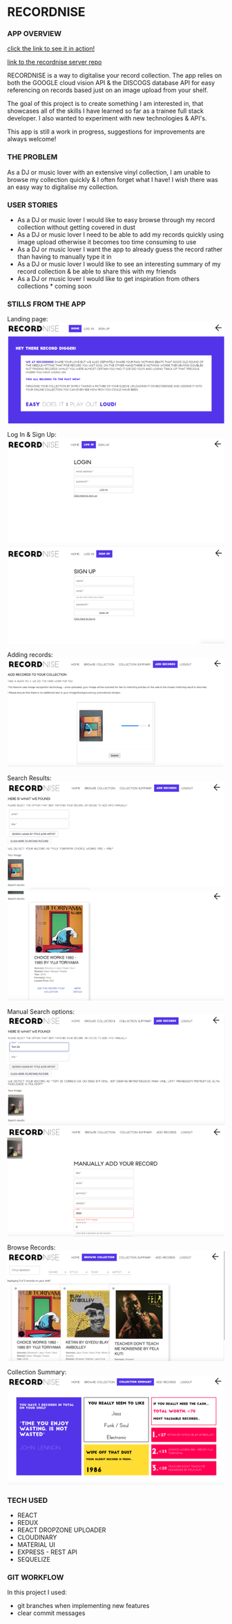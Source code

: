 # RECORDNISE

### APP OVERVIEW

[click the link to see it in action!](https://recordnise.netlify.app/)

[link to the recordnise server repo](https://github.com/StaceyAlexMiller90/recordnise_server)

RECORDNISE is a way to digitalise your record collection. The app relies on both the GOOGLE cloud vision API & the DISCOGS database API for easy referencing on records based just on an image upload from your shelf.

The goal of this project is to create something I am interested in, that showcases all of the skills I have learned so far as a trainee full stack developer.
I also wanted to experiment with new technologies & API's.

This app is still a work in progress, suggestions for improvements are always welcome!

### THE PROBLEM

As a DJ or music lover with an extensive vinyl collection, I am unable to browse my collection quickly & I often forget what I have! I wish there was an easy way to digitalise my collection.

### USER STORIES

- As a DJ or music lover I would like to easy browse through my record collection without getting covered in dust
- As a DJ or music lover I need to be able to add my records quickly using image upload otherwise it becomes too time consuming to use
- As a DJ or music lover I want the app to already guess the record rather than having to manually type it in
- As a DJ or music lover I would like to see an interesting summary of my record collection & be able to share this with my friends
- As a DJ or music lover I would like to get inspiration from others collections \* coming soon

### STILLS FROM THE APP

Landing page:
![](/src/img/landingpage.png 'Landing Page')

Log In & Sign Up:
![](/src/img/login.png 'Log In')
![](/src/img/signup.png 'Sign Up')

Adding records:
![](/src/img/imageupload.png 'Image Upload')

Search Results:
![](/src/img/searchresults1.png 'Search Results')
![](/src/img/searchresults2.png 'Search Results')

Manual Search options:
![](/src/img/manualsearchoption.png 'Manual Search')
![](/src/img/manualaddform.png 'Manual Search')

Browse Records:
![](/src/img/browse.png 'Browse Collection')

Collection Summary:
![](/src/img/summary.png 'Collection Summary')

### TECH USED

- REACT
- REDUX
- REACT DROPZONE UPLOADER
- CLOUDINARY
- MATERIAL UI
- EXPRESS - REST API
- SEQUELIZE

### GIT WORKFLOW

In this project I used:

- git branches when implementing new features
- clear commit messages
